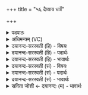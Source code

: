 +++
title = "५६ दैव्याय धर्त्रे"

+++
<details><summary>पदपाठः</summary>

दैव्या॑य। ध॒र्त्रे। जोष्ट्रे॑। दे॒व॒श्रीरिति॑ देव॒ऽश्रीः। श्रीम॑ना॒ इति॒ श्रीऽम॑नाः। श॒तप॑या॒ इति॑ श॒तऽप॑याः। प॒रि॒गृह्येति॑ परि॒ऽगृह्य॑। दे॒वाः। य॒ज्ञम्। आ॒य॒न्। दे॒वाः। दे॒वेभ्यः॑। अ॒ध्व॒र्यन्तः॑। अ॒स्थुः॒। ५६।
</details>

<details><summary>अधिमन्त्रम् (VC)</summary>

- अग्निर्देवता
- अप्रतिरथ ऋषिः
- विराडार्षी पङ्क्तिः
- पञ्चमः
</details>

<details><summary>दयानन्द-सरस्वती (हि) - विषयः</summary>

अब यज्ञ कैसे करना चाहिये, यह विषय अगले मन्त्र में कहा है ॥
</details>

<details><summary>दयानन्द-सरस्वती (हि) - पदार्थः</summary>

पदार्थान्वयभाषाः -  हे मनुष्यो ! जैसे (अध्वर्य्यन्तः) अपने को यज्ञ की इच्छा करनेवाले (देवाः) विद्या के दाता विद्वान् लोग (देवेभ्यः) विद्वानों की प्रसन्नता के लिये गृहाश्रम वा अग्निहोत्रादि यज्ञ में (अस्थुः) स्थिर हों वा जैसे (दैव्याय) अच्छे-अच्छे गुणों में प्रसिद्ध हुए (धर्त्रे) धारणशील तथा (जोष्ट्रे) प्रीति करनेवाले होता के लिये (देवश्रीः) जो सेवन की जाती वह विद्यारूप लक्ष्मी विद्वानों में जिसकी विद्यमान हो (श्रीमनाः) जिसका कि लक्ष्मी में मन और (शतपयाः) जिसके सैकड़ों दूध आदि वस्तु हैं, वह यजमान वर्त्तमान है, वैसे (देवाः) विद्या के दाता तुम लोग विद्या को (परिगृह्य) ग्रहण करके (यज्ञम्) प्राप्त करने योग्य गृहाश्रम वा अग्निहोत्र आदि को (आयन्) प्राप्त होओ ॥५६ ॥
</details>

<details><summary>दयानन्द-सरस्वती (हि) - भावार्थः</summary>

भावार्थभाषाः -  मनुष्यों को चाहिये कि धनप्राप्ति के लिये सदैव उद्योग करें, जैसे विद्वान् लोग धनप्राप्ति के लिये प्रयत्न करें, वैसे उनके अनुकूल मनुष्यों को भी यत्न करना चाहिये ॥५६ ॥
</details>

<details><summary>दयानन्द-सरस्वती (सं) - विषयः</summary>

अथ यज्ञः कथं कर्त्तव्य इत्याह ॥
</details>

<details><summary>दयानन्द-सरस्वती (सं) - पदार्थः</summary>

पदार्थान्वयभाषाः -  हे मनुष्याः ! यथाऽध्वर्यन्तो देवा विद्वांसो देवेभ्यो यज्ञेऽस्थुः, यथा दैव्याय धर्त्रे जोष्ट्रे होत्रे देवश्रीः श्रीमनाः शतपया यजमानो वर्त्तते, तथा देवा यूयं विद्याः परिगृह्य यजमायन् ॥५६ ॥
</details>

<details><summary>दयानन्द-सरस्वती (सं) - भावार्थः</summary>

भावार्थभाषाः -  मनुष्यैः श्रीप्राप्तय उद्योगः सदैव कर्त्तव्यो यथा विद्वांसो धनलब्धये प्रयतेरंस्तद्वदनुप्रयतितव्यम् ॥५६ ॥
</details>

<details><summary>सविता जोशी ← दयानन्दः (म) - भावार्थः</summary>

भावार्थभाषाः -  माणसांनी धनप्राप्ती करण्यासाठी सदैव उद्योग करावा. जसे विद्वान लोक धन प्राप्त करण्यासाठी प्रयत्न करतात तसा इतर लोकांनीही प्रयत्न करावा.
</details>
